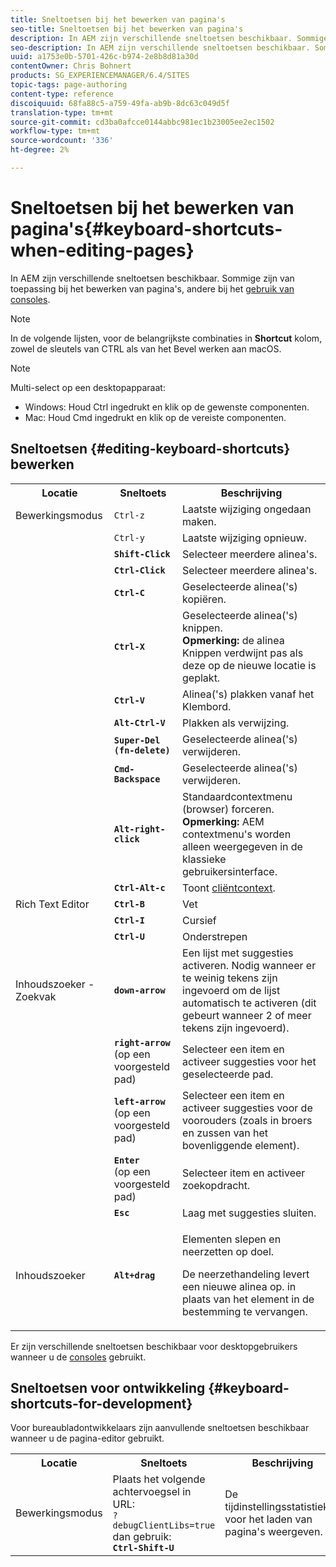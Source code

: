 ```yaml
---
title: Sneltoetsen bij het bewerken van pagina's
seo-title: Sneltoetsen bij het bewerken van pagina's
description: In AEM zijn verschillende sneltoetsen beschikbaar. Sommige zijn van toepassing bij het bewerken van pagina's, andere op het gebruik van consoles.
seo-description: In AEM zijn verschillende sneltoetsen beschikbaar. Sommige zijn van toepassing bij het bewerken van pagina's, andere op het gebruik van consoles.
uuid: a1753e0b-5701-426c-b974-2e8b8d81a30d
contentOwner: Chris Bohnert
products: SG_EXPERIENCEMANAGER/6.4/SITES
topic-tags: page-authoring
content-type: reference
discoiquuid: 68fa88c5-a759-49fa-ab9b-8dc63c049d5f
translation-type: tm+mt
source-git-commit: cd3ba0afcce0144abbc981ec1b23005ee2ec1502
workflow-type: tm+mt
source-wordcount: '336'
ht-degree: 2%

---
```



# Sneltoetsen bij het bewerken van pagina&#39;s{#keyboard-shortcuts-when-editing-pages}

In AEM zijn verschillende sneltoetsen beschikbaar. Sommige zijn van toepassing bij het bewerken van pagina&#39;s, andere bij het [gebruik van consoles](/help/sites-classic-ui-authoring/author-env-keyboard-shortcuts.md).

>[!NOTE]
>
>In de volgende lijsten, voor de belangrijkste combinaties in **Shortcut** kolom, zowel de sleutels van CTRL als van het Bevel werken aan macOS.

>[!NOTE]
>
>Multi-select op een desktopapparaat:
>
>* Windows: Houd Ctrl ingedrukt en klik op de gewenste componenten.
>* Mac: Houd Cmd ingedrukt en klik op de vereiste componenten.

>



## Sneltoetsen {#editing-keyboard-shortcuts} bewerken

<table> 
 <tbody> 
  <tr> 
   <th>Locatie</th> 
   <th>Sneltoets</th> 
   <th>Beschrijving</th> 
  </tr> 
  <tr> 
   <td>Bewerkingsmodus</td> 
   <td><code>Ctrl-z</code></td> 
   <td>Laatste wijziging ongedaan maken.</td> 
  </tr> 
  <tr> 
   <td> </td> 
   <td><code>Ctrl-y</code></td> 
   <td>Laatste wijziging opnieuw.</td> 
  </tr> 
  <tr> 
   <td> </td> 
   <td><strong><code>Shift-Click</code></strong></td> 
   <td>Selecteer meerdere alinea's.</td> 
  </tr> 
  <tr> 
   <td> </td> 
   <td><strong><code>Ctrl-Click</code></strong></td> 
   <td>Selecteer meerdere alinea's.</td> 
  </tr> 
  <tr> 
   <td> </td> 
   <td><strong><code>Ctrl-C</code></strong></td> 
   <td>Geselecteerde alinea('s) kopiëren.</td> 
  </tr> 
  <tr> 
   <td> </td> 
   <td><strong><code>Ctrl-X</code></strong></td> 
   <td>Geselecteerde alinea('s) knippen.<strong><br /> Opmerking: </strong> de alinea Knippen verdwijnt pas als deze op de nieuwe locatie is geplakt.</td> 
  </tr> 
  <tr> 
   <td> </td> 
   <td><strong><code>Ctrl-V</code></strong></td> 
   <td>Alinea('s) plakken vanaf het Klembord.</td> 
  </tr> 
  <tr> 
   <td> </td> 
   <td><strong><code>Alt-Ctrl-V</code></strong></td> 
   <td>Plakken als verwijzing.</td> 
  </tr> 
  <tr> 
   <td> </td> 
   <td><strong><code>Super-Del (fn-delete)</code></strong></td> 
   <td>Geselecteerde alinea('s) verwijderen.</td> 
  </tr> 
  <tr> 
   <td> </td> 
   <td><strong><code>Cmd-Backspace</code></strong></td> 
   <td>Geselecteerde alinea('s) verwijderen.</td> 
  </tr> 
  <tr> 
   <td> </td> 
   <td><strong><code>Alt-right-click</code></strong></td> 
   <td>Standaardcontextmenu (browser) forceren.<br /> <strong>Opmerking:</strong> AEM contextmenu's worden alleen weergegeven in de klassieke gebruikersinterface.</td> 
  </tr> 
  <tr> 
   <td> </td> 
   <td><strong><code>Ctrl-Alt-c</code></strong></td> 
   <td>Toont <a href="/help/sites-administering/client-context.md">cliëntcontext</a>.</td> 
  </tr> 
  <tr> 
   <td>Rich Text Editor<br /> </td> 
   <td><strong><code>Ctrl-B</code></strong><br /> </td> 
   <td>Vet</td> 
  </tr> 
  <tr> 
   <td> </td> 
   <td><strong><code>Ctrl-I</code></strong><br /> </td> 
   <td>Cursief<br /> </td> 
  </tr> 
  <tr> 
   <td> </td> 
   <td><strong><code>Ctrl-U</code></strong><br /> </td> 
   <td>Onderstrepen</td> 
  </tr> 
  <tr> 
   <td>Inhoudszoeker - Zoekvak</td> 
   <td><strong><code>down-arrow</code></strong></td> 
   <td>Een lijst met suggesties activeren. Nodig wanneer er te weinig tekens zijn ingevoerd om de lijst automatisch te activeren (dit gebeurt wanneer 2 of meer tekens zijn ingevoerd).</td> 
  </tr> 
  <tr> 
   <td> </td> 
   <td><strong><code>right-arrow</code></strong><br /> (op een voorgesteld pad)</td> 
   <td>Selecteer een item en activeer suggesties voor het geselecteerde pad.</td> 
  </tr> 
  <tr> 
   <td> </td> 
   <td><strong><code>left-arrow</code></strong><br /> (op een voorgesteld pad)</td> 
   <td>Selecteer een item en activeer suggesties voor de voorouders (zoals in broers en zussen van het bovenliggende element).</td> 
  </tr> 
  <tr> 
   <td> </td> 
   <td><strong><code>Enter</code></strong><br /> (op een voorgesteld pad)</td> 
   <td>Selecteer item en activeer zoekopdracht.</td> 
  </tr> 
  <tr> 
   <td> </td> 
   <td><strong><code>Esc</code></strong></td> 
   <td>Laag met suggesties sluiten.</td> 
  </tr> 
  <tr> 
   <td>Inhoudszoeker<br /> </td> 
   <td><strong><code>Alt+drag</code></strong></td> 
   <td><p>Elementen slepen en neerzetten op doel.</p> <p>De neerzethandeling levert een nieuwe alinea op. in plaats van het element in de bestemming te vervangen.</p> </td> 
  </tr> 
 </tbody> 
</table>

Er zijn verschillende sneltoetsen beschikbaar voor desktopgebruikers wanneer u de [consoles](/help/sites-classic-ui-authoring/author-env-keyboard-shortcuts.md) gebruikt.

## Sneltoetsen voor ontwikkeling {#keyboard-shortcuts-for-development}

Voor bureaubladontwikkelaars zijn aanvullende sneltoetsen beschikbaar wanneer u de pagina-editor gebruikt.

<table> 
 <tbody> 
  <tr> 
   <th>Locatie</th> 
   <th>Sneltoets</th> 
   <th>Beschrijving</th> 
  </tr> 
  <tr> 
   <td>Bewerkingsmodus</td> 
   <td>Plaats het volgende achtervoegsel in URL:<br /> <code>?debugClientLibs=true</code><br /> dan gebruik:<br /> <strong><code>Ctrl-Shift-U</code></strong></td> 
   <td>De tijdinstellingsstatistieken voor het laden van pagina's weergeven.</td> 
  </tr> 
 </tbody> 
</table>

